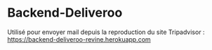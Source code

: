 # Backend-Deliveroo

Utilisé pour envoyer mail depuis la reproduction du site Tripadvisor :
https://backend-deliveroo-revine.herokuapp.com
